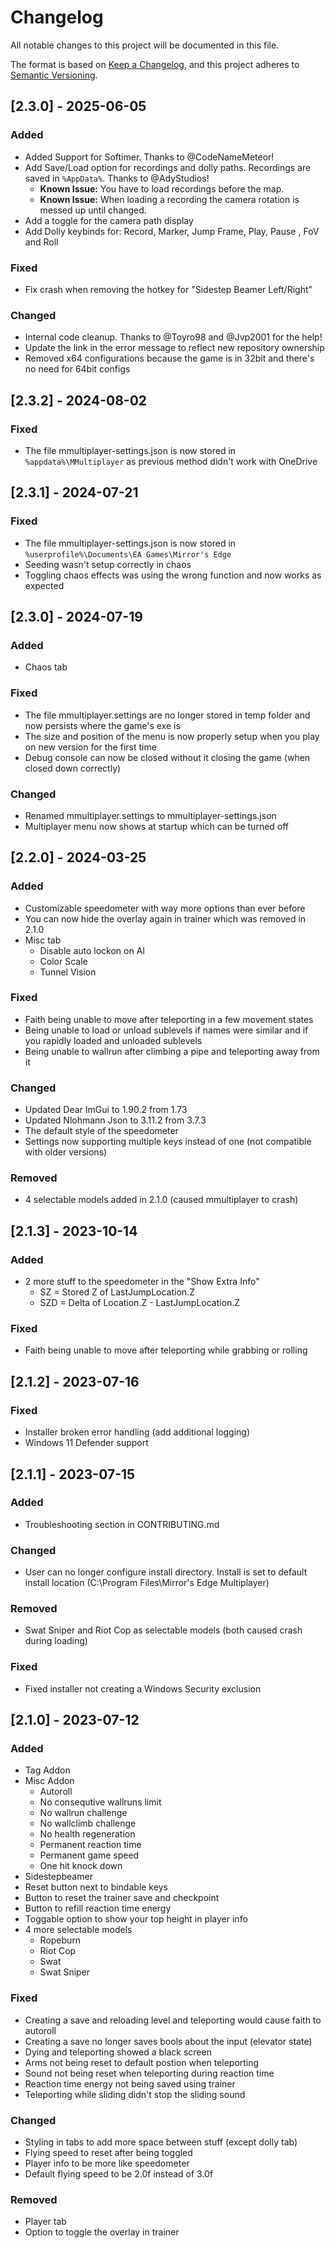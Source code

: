 # Changelog

All notable changes to this project will be documented in this file.

The format is based on [Keep a Changelog](https://keepachangelog.com/en/1.0.0/),
and this project adheres to [Semantic Versioning](https://semver.org/spec/v2.0.0.html).

## [2.3.0] - 2025-06-05

### Added

- Added Support for Softimer. Thanks to @CodeNameMeteor!
- Add Save/Load option for recordings and dolly paths. Recordings are saved in `%AppData%`. Thanks to @AdyStudios!
  - **Known Issue:** You have to load recordings before the map.
  - **Known Issue:** When loading a recording the camera rotation is messed up until changed.
- Add a toggle for the camera path display
- Add Dolly keybinds for: Record, Marker, Jump Frame, Play, Pause , FoV and Roll

### Fixed

- Fix crash when removing the hotkey for "Sidestep Beamer Left/Right"

### Changed

- Internal code cleanup. Thanks to @Toyro98 and @Jvp2001 for the help!
- Update the link in the error message to reflect new repository ownership
- Removed x64 configurations because the game is in 32bit and there's no need for 64bit configs

## [2.3.2] - 2024-08-02

### Fixed

- The file mmultiplayer-settings.json is now stored in `%appdata%\MMultiplayer` as previous method didn't work with OneDrive

## [2.3.1] - 2024-07-21

### Fixed

- The file mmultiplayer-settings.json is now stored in `%userprofile%\Documents\EA Games\Mirror's Edge`
- Seeding wasn't setup correctly in chaos
- Toggling chaos effects was using the wrong function and now works as expected

## [2.3.0] - 2024-07-19

### Added

- Chaos tab

### Fixed

- The file mmultiplayer.settings are no longer stored in temp folder and now persists where the game's exe is
- The size and position of the menu is now properly setup when you play on new version for the first time
- Debug console can now be closed without it closing the game (when closed down correctly)

### Changed

- Renamed mmultiplayer.settings to mmultiplayer-settings.json
- Multiplayer menu now shows at startup which can be turned off

## [2.2.0] - 2024-03-25

### Added

- Customizable speedometer with way more options than ever before
- You can now hide the overlay again in trainer which was removed in 2.1.0
- Misc tab
  - Disable auto lockon on AI
  - Color Scale
  - Tunnel Vision

### Fixed

- Faith being unable to move after teleporting in a few movement states
- Being unable to load or unload sublevels if names were similar and if you rapidly loaded and unloaded sublevels
- Being unable to wallrun after climbing a pipe and teleporting away from it

### Changed

- Updated Dear ImGui to 1.90.2 from 1.73
- Updated Nlohmann Json to 3.11.2 from 3.7.3
- The default style of the speedometer
- Settings now supporting multiple keys instead of one (not compatible with older versions)

### Removed

- 4 selectable models added in 2.1.0 (caused mmultiplayer to crash)

## [2.1.3] - 2023-10-14

### Added

- 2 more stuff to the speedometer in the "Show Extra Info"
  - SZ = Stored Z of LastJumpLocation.Z
  - SZD = Delta of Location.Z - LastJumpLocation.Z

### Fixed

- Faith being unable to move after teleporting while grabbing or rolling

## [2.1.2] - 2023-07-16

### Fixed

- Installer broken error handling (add additional logging)
- Windows 11 Defender support

## [2.1.1] - 2023-07-15

### Added

- Troubleshooting section in CONTRIBUTING.md

### Changed

- User can no longer configure install directory. Install is set to default install location (C:\Program Files\Mirror's Edge Multiplayer)

### Removed

- Swat Sniper and Riot Cop as selectable models (both caused crash during loading)

### Fixed

- Fixed installer not creating a Windows Security exclusion

## [2.1.0] - 2023-07-12

### Added

- Tag Addon
- Misc Addon
  - Autoroll
  - No consequtive wallruns limit
  - No wallrun challenge
  - No wallclimb challenge
  - No health regeneration
  - Permanent reaction time
  - Permanent game speed
  - One hit knock down
- Sidestepbeamer
- Reset button next to bindable keys
- Button to reset the trainer save and checkpoint
- Button to refill reaction time energy
- Toggable option to show your top height in player info
- 4 more selectable models
  - Ropeburn
  - Riot Cop
  - Swat
  - Swat Sniper

### Fixed

- Creating a save and reloading level and teleporting would cause faith to autoroll
- Creating a save no longer saves bools about the input (elevator state)
- Dying and teleporting showed a black screen
- Arms not being reset to default postion when teleporting
- Sound not being reset when teleporting during reaction time
- Reaction time energy not being saved using trainer
- Teleporting while sliding didn't stop the sliding sound
  
### Changed

- Styling in tabs to add more space between stuff (except dolly tab)  
- Flying speed to reset after being toggled
- Player info to be more like speedometer
- Default flying speed to be 2.0f instead of 3.0f

### Removed

- Player tab
- Option to toggle the overlay in trainer
